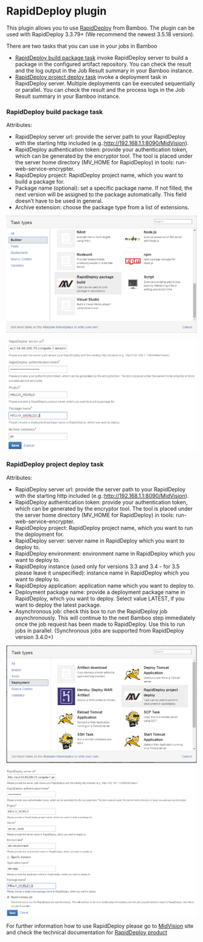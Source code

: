 # RapidDeploy plugin

This plugin allows you to use [RapidDeploy](http://www.midvision.com/product) from Bamboo. The plugin can be used with RapidDeploy 3.3.79+ (We recommend the newest 3.5.18 version).

There are two tasks that you can use in your jobs in Bamboo
* [RapidDeploy build package task](http://docs.midvision.com/LATEST/project/package.html) invoke RapidDeploy server to build a package in the configured artifact repository. You can check the result and the log output in the Job Result summary in your Bamboo instance.
* [RapidDeploy project deploy task](http://docs.midvision.com/LATEST/project/deployment.html) invoke a deployment task in RapidDeploy server. Multiple deployments can be executed sequentially or parallel. You can check the result and the process logs in the Job Result summary in your Bamboo instance.

### RapidDeploy build package task

Attributes:
* RapidDeploy server url: provide the server path to your RapidDeploy with the starting http included (e.g.:http://192.168.1.1:8090/MidVision).
* RapidDeploy authentication token: provide your authentication token, which can be generated by the encryptor tool. The tool is placed under the server home directory (MV_HOME for RapidDeploy) in tools: run-web-service-encrypter.
* RapidDeploy project: RapidDeploy project name, which you want to build a package for.
* Package name (optional): set a specific package name. If not filled, the next version will be assigned to the package automatically. This field doesn’t have to be used in general.
* Archive extension: choose the package type from a list of extensions.

![Choosing build package task](https://raw.githubusercontent.com/MidVision/bamboo-rapiddeploy/master/src/main/resources/choosingBuildPackageTask.png "Choosing build package task")

![Configuring build package task](https://raw.githubusercontent.com/MidVision/bamboo-rapiddeploy/master/src/main/resources/buildPackageTaskConfiguration.png "Configuring build package task")


### RapidDeploy project deploy task

Attributes:
* RapidDeploy server url: provide the server path to your RapidDeploy with the starting http included (e.g.:http://192.168.1.1:8090/MidVision).
* RapidDeploy authentication token: provide your authentication token, which can be generated by the encryptor tool. The tool is placed under the server home directory (MV_HOME for RapidDeploy) in tools: run-web-service-encrypter.
* RapidDeploy project: RapidDeploy project name, which you want to run the deployment for.
* RapidDeploy server: server name in RapidDeploy which you want to deploy to.
* RapidDeploy environment: environment name in RapidDeploy which you want to deploy to.
* RapidDeploy instance (used only for versions 3.3 and 3.4 - for 3.5 please leave it unspecified): instance name in RapidDeploy which you want to deploy to.
* RapidDeploy application: application name which you want to deploy to.
* Deployment package name: provide a deployment package name in RapidDeploy, which you want to deploy. Select value LATEST, if you want to deploy the latest package.  
* Asynchronous job: check this box to run the RapidDeploy job asynchronously. This will continue to the next Bamboo step immediately once the job request has been made to RapidDeploy. Use this to run jobs in parallel. (Synchronous jobs are supported from RapidDeploy version 3.4.0+)


![Choosing project deploy task](https://raw.githubusercontent.com/MidVision/bamboo-rapiddeploy/master/src/main/resources/choosingProjectDeployTask.png "Choosing project deploy task")

![Configuring project deploy task](https://raw.githubusercontent.com/MidVision/bamboo-rapiddeploy/master/src/main/resources/projectDeployTaskConfiguration.png "Configuring project deploy task")

For further information how to use RapidDeploy please go to [MidVision](http://www.midvision.com/product) site and check the technical documentation for [RapidDeploy product](http://docs.midvision.com/LATEST/)
